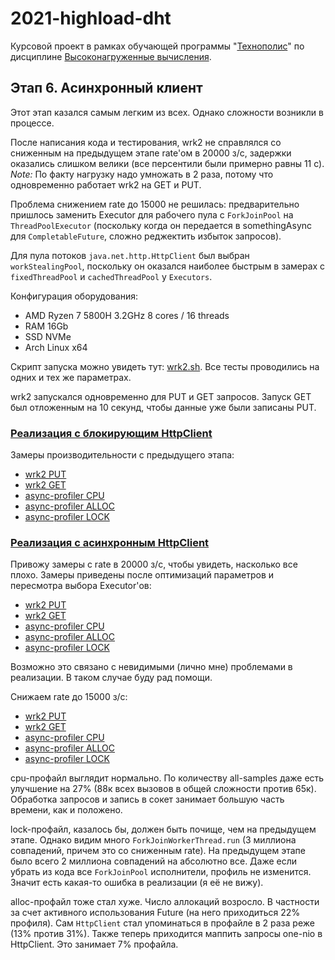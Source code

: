 # 2021-highload-dht

Курсовой проект в рамках обучающей программы "[Технополис](https://polis.mail.ru)" по дисциплине [Высоконагруженные вычисления](https://polis.mail.ru/curriculum/program/discipline/1257/).

## Этап 6. Асинхронный клиент

Этот этап казался самым легким из всех. Однако сложности возникли в процессе.

После написания кода и тестирования, wrk2 не справлялся со сниженным на предыдущем этапе
rate'ом в 20000 з/с, задержки оказались слишком велики (все персентили были 
примерно равны 11 с).\
*Note:* По факту нагрузку надо умножать в 2 раза, потому что одновременно работает 
wrk2 на GET и PUT.

Проблема снижением rate до 15000 не решилась: предварительно пришлось заменить Executor
для рабочего пула с `ForkJoinPool` на `ThreadPoolExecutor` (поскольку когда он
передается в somethingAsync для `CompletableFuture`, сложно реджектить избыток запросов).

Для пула потоков `java.net.http.HttpClient` был выбран `workStealingPool`, поскольку он
оказался наиболее быстрым в замерах с `fixedThreadPool` и `cachedThreadPool`
у `Executors`.

Конфигурация оборудования:
 - AMD Ryzen 7 5800H 3.2GHz 8 cores / 16 threads
 - RAM 16Gb
 - SSD NVMe
 - Arch Linux x64

Скрипт запуска можно увидеть тут: [wrk2.sh](../../profiling/wrk2.sh).
Все тесты проводились на одних и тех же параметрах.

wrk2 запускался одновременно для PUT и GET запросов. Запуск GET был отложенным
на 10 секунд, чтобы данные уже были записаны PUT.

### [Реализация с блокирующим HttpClient](https://github.com/CRaFT4ik/2021-highload-dht/blob/stage_5/)

Замеры производительности с предыдущего этапа:

- [wrk2 PUT](profiling/prev_stage/wrk2_replication_put.txt)
- [wrk2 GET](profiling/prev_stage/wrk2_replication_get.txt)
- [async-profiler CPU](profiling/prev_stage/profiler_cpu_replication.html)
- [async-profiler ALLOC](profiling/prev_stage/profiler_alloc_replication.html)
- [async-profiler LOCK](profiling/prev_stage/profiler_lock_replication.html) 

### [Реализация с асинхронным HttpClient](https://github.com/CRaFT4ik/2021-highload-dht/blob/stage_6/)

Привожу замеры с rate в 20000 з/с, чтобы увидеть, насколько все плохо. Замеры приведены
после оптимизаций параметров и пересмотра выбора Executor'ов:
- [wrk2 PUT](profiling/delays_20k/wrk2_async_put.txt)
- [wrk2 GET](profiling/delays_20k/wrk2_async_get.txt)
- [async-profiler CPU](profiling/delays_20k/profiler_cpu_async.html)
- [async-profiler ALLOC](profiling/delays_20k/profiler_alloc_async.html)
- [async-profiler LOCK](profiling/delays_20k/profiler_lock_async.html)

Возможно это связано с невидимыми (лично мне) проблемами в реализации. В таком случае
буду рад помощи.

Снижаем rate до 15000 з/с:
- [wrk2 PUT](profiling/async/wrk2_async_put.txt)
- [wrk2 GET](profiling/async/wrk2_async_get.txt)
- [async-profiler CPU](profiling/async/profiler_cpu_async.html)
- [async-profiler ALLOC](profiling/async/profiler_alloc_async.html)
- [async-profiler LOCK](profiling/async/profiler_lock_async.html)

cpu-профайл выглядит нормально. По количеству all-samples даже есть улучшение на 27%
(88к всех вызовов в общей сложности против 65к). Обработка запросов и запись в сокет
занимает большую часть времени, как и положено.

lock-профайл, казалось бы, должен быть почище, чем на предыдущем этапе. Однако видим
много `ForkJoinWorkerThread.run` (3 миллиона совпадений, причем это со сниженным rate).
На предыдущем этапе было всего 2 миллиона совпадений на абсолютно все.
Даже если убрать из кода все `ForkJoinPool` исполнители,
профиль не изменится. Значит есть какая-то ошибка в реализации (я её не вижу).

alloc-профайл тоже стал хуже. Число аллокаций возросло. В частности за счет активного
использования Future (на него приходиться 22% профиля).
Сам `HttpClient` стал упоминаться в профайле в 2 раза реже (13% против 31%).
Также теперь приходится маппить запросы one-nio в HttpClient. Это занимает 7% профайла.